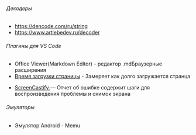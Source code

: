 ###### Декодеры

- https://dencode.com/ru/string
- https://www.artlebedev.ru/decoder

###### Плагины для VS Code

- Office Viewer(Markdown Editor) - редактор .mdБраузерные расширения
- [Время загрузки страницы](https://chrome.google.com/webstore/detail/page-load-time/fploionmjgeclbkemipmkogoaohcdbig?hl=en) - Замеряет как долго загружается странца

* [ScreenCastify ](https://chrome.google.com/webstore/detail/screencastify-screen-vide/mmeijimgabbpbgpdklnllpncmdofkcpn)— Отчет об ошибке содержит шаги для воспроизведения проблемы и снимок экрана


###### Эмуляторы

- Эмулятор Android - Memu
